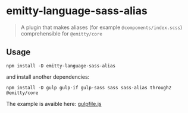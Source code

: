# emitty-language-sass-alias

> A plugin that makes aliases (for example `@components/index.scss`) comprehensible for `@emitty/core`

## Usage

```shell
npm install -D emitty-language-sass-alias
```

and install another dependencies:

```shell
npm install -D gulp gulp-if gulp-sass sass sass-alias through2 @emitty/core
```

The example is avaible here: [gulpfile.js](https://github.com/dx1ded/emitty-language-sass-alias/blob/main/examples/gulpfile.js)
